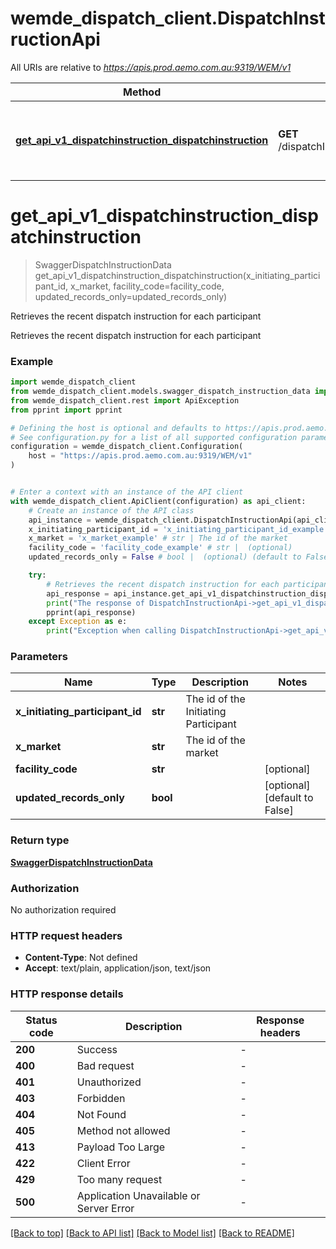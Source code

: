 # wemde_dispatch_client.DispatchInstructionApi

All URIs are relative to *https://apis.prod.aemo.com.au:9319/WEM/v1*

Method | HTTP request | Description
------------- | ------------- | -------------
[**get_api_v1_dispatchinstruction_dispatchinstruction**](DispatchInstructionApi.md#get_api_v1_dispatchinstruction_dispatchinstruction) | **GET** /dispatchInstruction/dispatchInstruction | Retrieves the recent dispatch instruction for each participant


# **get_api_v1_dispatchinstruction_dispatchinstruction**
> SwaggerDispatchInstructionData get_api_v1_dispatchinstruction_dispatchinstruction(x_initiating_participant_id, x_market, facility_code=facility_code, updated_records_only=updated_records_only)

Retrieves the recent dispatch instruction for each participant

Retrieves the recent dispatch instruction for each participant

### Example


```python
import wemde_dispatch_client
from wemde_dispatch_client.models.swagger_dispatch_instruction_data import SwaggerDispatchInstructionData
from wemde_dispatch_client.rest import ApiException
from pprint import pprint

# Defining the host is optional and defaults to https://apis.prod.aemo.com.au:9319/WEM/v1
# See configuration.py for a list of all supported configuration parameters.
configuration = wemde_dispatch_client.Configuration(
    host = "https://apis.prod.aemo.com.au:9319/WEM/v1"
)


# Enter a context with an instance of the API client
with wemde_dispatch_client.ApiClient(configuration) as api_client:
    # Create an instance of the API class
    api_instance = wemde_dispatch_client.DispatchInstructionApi(api_client)
    x_initiating_participant_id = 'x_initiating_participant_id_example' # str | The id of the Initiating Participant
    x_market = 'x_market_example' # str | The id of the market
    facility_code = 'facility_code_example' # str |  (optional)
    updated_records_only = False # bool |  (optional) (default to False)

    try:
        # Retrieves the recent dispatch instruction for each participant
        api_response = api_instance.get_api_v1_dispatchinstruction_dispatchinstruction(x_initiating_participant_id, x_market, facility_code=facility_code, updated_records_only=updated_records_only)
        print("The response of DispatchInstructionApi->get_api_v1_dispatchinstruction_dispatchinstruction:\n")
        pprint(api_response)
    except Exception as e:
        print("Exception when calling DispatchInstructionApi->get_api_v1_dispatchinstruction_dispatchinstruction: %s\n" % e)
```



### Parameters


Name | Type | Description  | Notes
------------- | ------------- | ------------- | -------------
 **x_initiating_participant_id** | **str**| The id of the Initiating Participant | 
 **x_market** | **str**| The id of the market | 
 **facility_code** | **str**|  | [optional] 
 **updated_records_only** | **bool**|  | [optional] [default to False]

### Return type

[**SwaggerDispatchInstructionData**](SwaggerDispatchInstructionData.md)

### Authorization

No authorization required

### HTTP request headers

 - **Content-Type**: Not defined
 - **Accept**: text/plain, application/json, text/json

### HTTP response details

| Status code | Description | Response headers |
|-------------|-------------|------------------|
**200** | Success |  -  |
**400** | Bad request |  -  |
**401** | Unauthorized |  -  |
**403** | Forbidden |  -  |
**404** | Not Found |  -  |
**405** | Method not allowed |  -  |
**413** | Payload Too Large |  -  |
**422** | Client Error |  -  |
**429** | Too many request |  -  |
**500** | Application Unavailable or Server Error |  -  |

[[Back to top]](#) [[Back to API list]](../README.md#documentation-for-api-endpoints) [[Back to Model list]](../README.md#documentation-for-models) [[Back to README]](../README.md)

